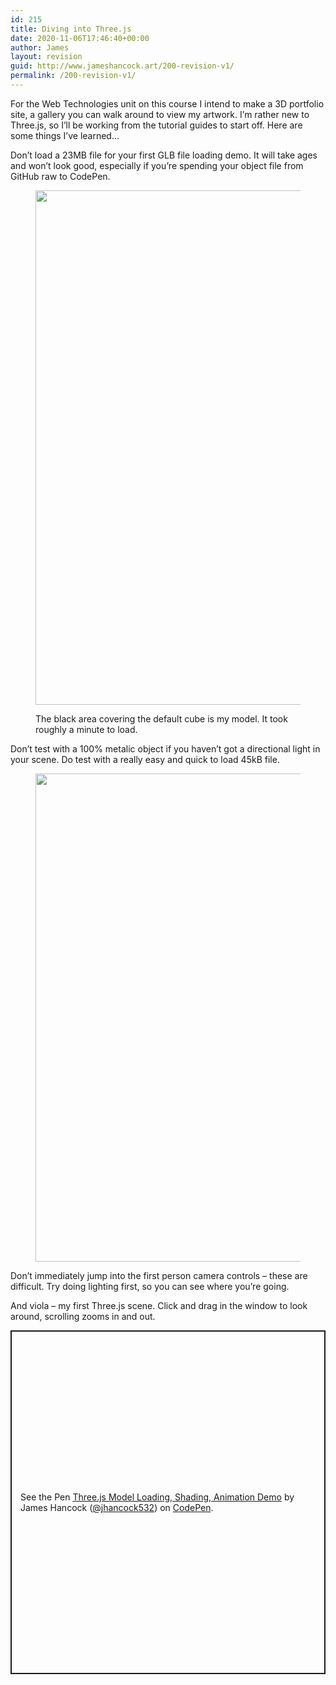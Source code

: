 ```yaml
---
id: 215
title: Diving into Three.js
date: 2020-11-06T17:46:40+00:00
author: James
layout: revision
guid: http://www.jameshancock.art/200-revision-v1/
permalink: /200-revision-v1/
---
```

For the Web Technologies unit on this course I intend to make a 3D portfolio site, a gallery you can walk around to view my artwork. I&#8217;m rather new to Three.js, so I&#8217;ll be working from the tutorial guides to start off. Here are some things I&#8217;ve learned&#8230;

<!--more-->

Don&#8217;t load a 23MB file for your first GLB file loading demo. It will take ages and won&#8217;t look good, especially if you&#8217;re spending your object file from GitHub raw to CodePen.<figure class="wp-block-image size-large">

<img loading="lazy" width="1024" height="823" src="http://www.jameshancock.art/wp-content/uploads/2020/11/That-Loading-Though-1024x823.png" alt="" class="wp-image-201" srcset="http://www.jameshancock.art/wp-content/uploads/2020/11/That-Loading-Though-1024x823.png 1024w, http://www.jameshancock.art/wp-content/uploads/2020/11/That-Loading-Though-300x241.png 300w, http://www.jameshancock.art/wp-content/uploads/2020/11/That-Loading-Though-768x617.png 768w, http://www.jameshancock.art/wp-content/uploads/2020/11/That-Loading-Though.png 1200w" sizes="(max-width: 767px) 89vw, (max-width: 1000px) 54vw, (max-width: 1071px) 543px, 580px" /> <figcaption>The black area covering the default cube is my model. It took roughly a minute to load.</figcaption></figure> 

Don&#8217;t test with a 100% metalic object if you haven&#8217;t got a directional light in your scene. Do test with a really easy and quick to load 45kB file.<figure class="wp-block-image size-large">

<img loading="lazy" width="1024" height="781" src="http://www.jameshancock.art/wp-content/uploads/2020/11/Just-Like-That-1024x781.jpg" alt="" class="wp-image-202" srcset="http://www.jameshancock.art/wp-content/uploads/2020/11/Just-Like-That-1024x781.jpg 1024w, http://www.jameshancock.art/wp-content/uploads/2020/11/Just-Like-That-300x229.jpg 300w, http://www.jameshancock.art/wp-content/uploads/2020/11/Just-Like-That-768x585.jpg 768w, http://www.jameshancock.art/wp-content/uploads/2020/11/Just-Like-That.jpg 1275w" sizes="(max-width: 767px) 89vw, (max-width: 1000px) 54vw, (max-width: 1071px) 543px, 580px" /> </figure> 

Don&#8217;t immediately jump into the first person camera controls &#8211; these are difficult. Try doing lighting first, so you can see where you&#8217;re going.

And viola &#8211; my first Three.js scene. Click and drag in the window to look around, scrolling zooms in and out.

<p class="codepen" data-height="550" data-theme-id="dark" data-default-tab="result" data-user="jhancock532" data-slug-hash="jOrpNOM" style="height: 550px; box-sizing: border-box; display: flex; align-items: center; justify-content: center; border: 2px solid; margin: 1em 0; padding: 1em;" data-pen-title="Three.js Model Loading, Shading, Animation Demo">
  <span>See the Pen <a href="https://codepen.io/jhancock532/pen/jOrpNOM"> Three.js Model Loading, Shading, Animation Demo</a> by James Hancock (<a href="https://codepen.io/jhancock532">@jhancock532</a>) on <a href="https://codepen.io">CodePen</a>.</span>
</p>